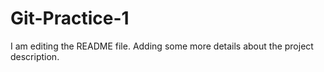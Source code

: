 # Git-Practice-1
I am editing the README file. Adding some more details about the project description.
